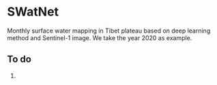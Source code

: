 # SWatNet
Monthly surface water mapping in Tibet plateau based on deep learning method and Sentinel-1 image. We take the year 2020 as example.


## To do   
1. 


